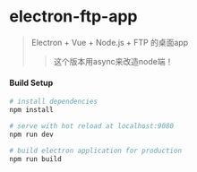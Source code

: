 # electron-ftp-app

> Electron + Vue + Node.js + FTP 的桌面app
>> 这个版本用async来改造node端！
#### Build Setup

``` bash
# install dependencies
npm install

# serve with hot reload at localhost:9080
npm run dev

# build electron application for production
npm run build


```
